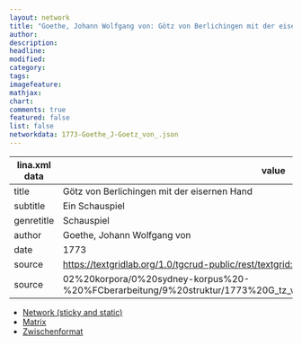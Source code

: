 ```yaml
---
layout: network
title: "Goethe, Johann Wolfgang von: Götz von Berlichingen mit der eisernen Hand (1773)"
author:
description:
headline:
modified:
category:
tags:
imagefeature: 
mathjax: 
chart: 
comments: true
featured: false
list: false
networkdata: 1773-Goethe_J-Goetz_von_.json
---
```

lina.xml data  | value
------------- | -------------
title|Götz von Berlichingen mit der eisernen Hand
subtitle|Ein Schauspiel
genretitle|Schauspiel
author|Goethe, Johann Wolfgang von
date|1773
source|https://textgridlab.org/1.0/tgcrud-public/rest/textgrid:11g1d.0/data
source|02%20korpora/0%20sydney-korpus%20-%20%FCberarbeitung/9%20struktur/1773%20G_tz_von_Berlichingen_mit_der_eisernen_Hand.xml


* [Network (sticky and static)](/network123)
* [Matrix](/matrix123)
* [Zwischenformat](/lina123 )

